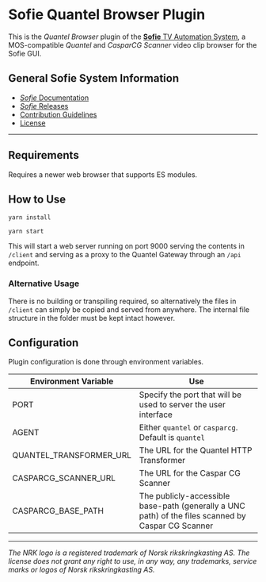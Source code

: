 # Sofie Quantel Browser Plugin
This is the _Quantel Browser_ plugin of the [**Sofie** TV Automation System](https://github.com/nrkno/Sofie-TV-automation/), a MOS-compatible _Quantel_ and _CasparCG Scanner_ video clip browser for the Sofie GUI.



## General Sofie System Information
* [_Sofie_ Documentation](https://nrkno.github.io/sofie-core/)
* [_Sofie_ Releases](https://nrkno.github.io/sofie-core/releases)
* [Contribution Guidelines](CONTRIBUTING.md)
* [License](LICENSE)

---

## Requirements

Requires a newer web browser that supports ES modules.

## How to Use

`yarn install`

`yarn start`

This will start a web server running on port 9000 serving the contents in `/client` and serving as a proxy to the Quantel Gateway through an `/api` endpoint.

### Alternative Usage

There is no building or transpiling required, so alternatively the files in `/client` can simply be copied and served from anywhere. The internal file structure in the folder must be kept intact however.

## Configuration

Plugin configuration is done through environment variables.

| Environment Variable    | Use                                                                                                |
| ----------------------- | -------------------------------------------------------------------------------------------------- |
| PORT                    | Specify the port that will be used to server the user interface                                    |
| AGENT                   | Either `quantel` or `casparcg`. Default is `quantel`                                               |
| QUANTEL_TRANSFORMER_URL | The URL for the Quantel HTTP Transformer                                                           |
| CASPARCG_SCANNER_URL    | The URL for the Caspar CG Scanner                                                                  |
| CASPARCG_BASE_PATH      | The publicly-accessible base-path (generally a UNC path) of the files scanned by Caspar CG Scanner |

---

_The NRK logo is a registered trademark of Norsk rikskringkasting AS. The license does not grant any right to use, in any way, any trademarks, service marks or logos of Norsk rikskringkasting AS._
